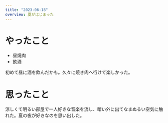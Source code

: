 ```yaml
---
title: "2023-06-18"
overview: 夏がはじまった
---
```


# やったこと

- 昼焼肉
- 飲酒

初めて昼に酒を飲んだかも。久々に焼き肉へ行けて楽しかった。

# 思ったこと

涼しくて明るい部屋で一人好きな音楽を流し、暗い外に出てなまぬるい空気に触れた。夏の夜が好きなのを思い出した。
